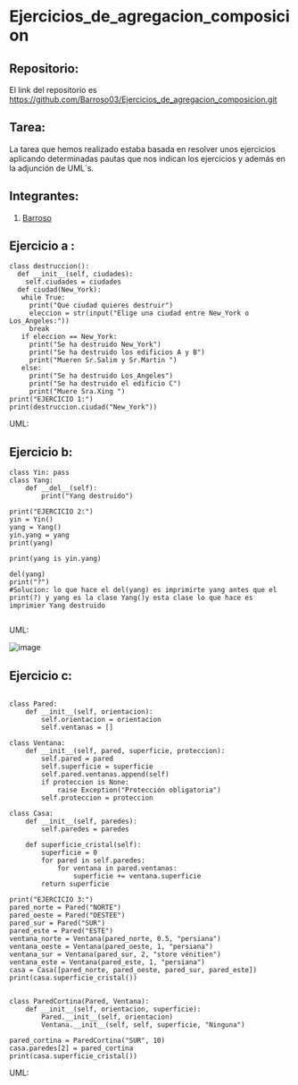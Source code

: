 # Ejercicios_de_agregacion_composicion

## Repositorio:

El link del repositorio es https://github.com/Barroso03/Ejercicios_de_agregacion_composicion.git



## Tarea:

La tarea que hemos realizado estaba basada en resolver unos ejercicios aplicando determinadas pautas que nos indican los ejercicios y además en la adjunción de UML´s.

## Integrantes:
 
1. [Barroso](https://github.com/Barroso03)



## Ejercicio a :

```
class destruccion():
  def __init__(self, ciudades):
    self.ciudades = ciudades
  def ciudad(New_York):
   while True:
     print("Que ciudad quieres destruir")
     eleccion = str(input("Elige una ciudad entre New_York o Los_Angeles:"))
     break
   if eleccion == New_York:
     print("Se ha destruido New_York")
     print("Se ha destruido los edificios A y B")
     print("Mueren Sr.Salim y Sr.Martin ")
   else:
     print("Se ha destruido Los_Angeles")
     print("Se ha destruido el edificio C")
     print("Muere Sra.Xing ")
print("EJERCICIO 1:")
print(destruccion.ciudad("New_York"))

````
UML:





## Ejercicio b:

```
class Yin: pass 
class Yang: 
    def __del__(self): 
        print("Yang destruido") 
 
print("EJERCICIO 2:")
yin = Yin() 
yang = Yang() 
yin.yang = yang 
print(yang) 

print(yang is yin.yang) 

del(yang) 
print("?")
#Solucion: lo que hace el del(yang) es imprimirte yang antes que el print(?) y yang es la clase Yang()y esta clase lo que hace es imprimier Yang destruido 


```

UML:

![image](https://user-images.githubusercontent.com/91721590/159533627-eda39300-a823-4203-a013-4536326a8ded.png)






## Ejercicio c:

```

class Pared:
    def __init__(self, orientacion):
        self.orientacion = orientacion
        self.ventanas = []

class Ventana:
    def __init__(self, pared, superficie, proteccion):
        self.pared = pared
        self.superficie = superficie
        self.pared.ventanas.append(self)
        if proteccion is None:
            raise Exception("Protección obligatoria")
        self.proteccion = proteccion

class Casa:
    def __init__(self, paredes):
        self.paredes = paredes

    def superficie_cristal(self):
        superficie = 0
        for pared in self.paredes:
            for ventana in pared.ventanas:
                superficie += ventana.superficie
        return superficie

print("EJERCICIO 3:")
pared_norte = Pared("NORTE")
pared_oeste = Pared("OESTEE")
pared_sur = Pared("SUR")
pared_este = Pared("ESTE")
ventana_norte = Ventana(pared_norte, 0.5, "persiana")
ventana_oeste = Ventana(pared_oeste, 1, "persiana")
ventana_sur = Ventana(pared_sur, 2, "store vénitien")
ventana_este = Ventana(pared_este, 1, "persiana")
casa = Casa([pared_norte, pared_oeste, pared_sur, pared_este])
print(casa.superficie_cristal())


class ParedCortina(Pared, Ventana):
    def __init__(self, orientacion, superficie):
        Pared.__init__(self, orientacion)
        Ventana.__init__(self, self, superficie, "Ninguna")

pared_cortina = ParedCortina("SUR", 10)
casa.paredes[2] = pared_cortina
print(casa.superficie_cristal())  

```


UML:
